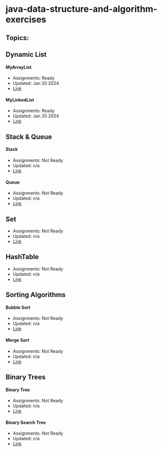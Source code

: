 # java-data-structure-and-algorithm-exercises

## Topics:

## Dynamic List
#### MyArrayList
* Assignments: Ready
* Updated: Jan 20 2024
* [Link](src/main/java/io/github/johnchoi96/datastructure/list/MyArrayList.java)

#### MyLinkedList
* Assignments: Ready
* Updated: Jan 20 2024
* [Link](src/main/java/io/github/johnchoi96/datastructure/list/MyLinkedList.java)


## Stack & Queue
#### Stack
* Assignments: Not Ready
* Updated: n/a
* [Link](src/main/java/io/github/johnchoi96/datastructure/stack/MyStack.java)


#### Queue
* Assignments: Not Ready
* Updated: n/a
* [Link](src/main/java/io/github/johnchoi96/datastructure/queue/MyQueue.java)

## Set
* Assignments: Not Ready
* Updated: n/a
* [Link](src/main/java/io/github/johnchoi96/datastructure/set/MySet.java)

## HashTable
* Assignments: Not Ready
* Updated: n/a
* [Link](src/main/java/io/github/johnchoi96/datastructure/hashtable/MyHashTable.java)

## Sorting Algorithms
#### Bubble Sort
* Assignments: Not Ready
* Updated: n/a
* [Link](src/main/java/io/github/johnchoi96/datastructure/sort/BubbleSort.java)

#### Merge Sort
* Assignments: Not Ready
* Updated: n/a
* [Link](src/main/java/io/github/johnchoi96/datastructure/sort/MergeSort.java)

## Binary Trees
#### Binary Tree
* Assignments: Not Ready
* Updated: n/a
* [Link](src/main/java/io/github/johnchoi96/datastructure/binary_tree/MyBinaryTree.java)

#### Binary Search Tree
* Assignments: Not Ready
* Updated: n/a
* [Link](src/main/java/io/github/johnchoi96/datastructure/binary_tree/MyBinarySearchTree.java)
